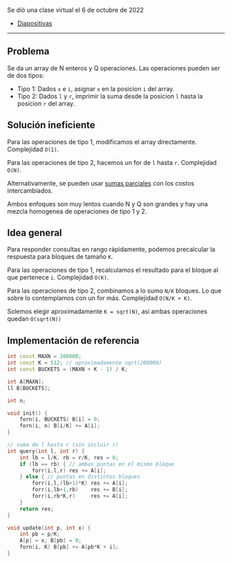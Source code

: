 Se dió una clase virtual el 6 de octubre de 2022

- [Diapositivas](https://raw.githubusercontent.com/SebastianMestre/taller-oia/master/Diapositivas/2022-10-6%20Rangos%20TablaAditiva%20SqrtDecomposition%20Bucketing.pdf)

--------------------

## Problema

Se da un array de N enteros y Q operaciones. Las operaciones pueden ser de dos tipos:

- Tipo 1: Dados `x` e `i`, asignar `x` en la posicion `i` del array.
- Tipo 2: Dados `l` y `r`, imprimir la suma desde la posicion `l` hasta la posicion `r` del array.

## Solución ineficiente

Para las operaciones de tipo 1, modificamos el array directamente. Complejidad `O(1)`.

Para las operaciones de tipo 2, hacemos un for de `l` hasta `r`. Complejidad `O(N)`.

Alternativamente, se pueden usar [sumas parciales]( tabla-aditiva ) con los costos intercambiados.

Ambos enfoques son muy lentos cuando N y Q son grandes y hay una mezcla homogenea de operaciones de tipo 1 y 2.

## Idea general

Para responder consultas en rango rápidamente, podemos precalcular la respuesta para bloques de tamaño `K`.

Para las operaciones de tipo 1, recalculamos el resultado para el bloque al que pertenece `i`. Complejidad `O(K)`.

Para las operaciones de tipo 2, combinamos a lo sumo `N/K` bloques. Lo que sobre lo contemplamos con un for más. Complejidad `O(N/K + K)`.


Solemos elegir aproximadamente `K = sqrt(N)`, así ambas operaciones quedan `O(sqrt(N))`

## Implementación de referencia

```c++
int const MAXN = 200000;
int const K = 512; // aproximadamente sqrt(200000)
int const BUCKETS = (MAXN + K - 1) / K;

int A[MAXN];
ll B[BUCKETS];

int n;

void init() {
	forn(i, BUCKETS) B[i] = 0;
	forn(i, n) B[i/K] += A[i];
}

// suma de l hasta r (sin incluir r)
int query(int l, int r) {
	int lb = l/K, rb = r/K, res = 0;
	if (lb == rb) { // ambas puntas en el mismo bloque
		forr(i,l,r) res += A[i];
	} else { // puntas en distintos bloques
		forr(i,l,(lb+1)*K) res += A[i];
		forr(i,lb+1,rb)    res += B[i];
		forr(i,rb*K,r)     res += A[i];
	}
	return res;
}

void update(int p, int x) {
	int pb = p/K;
	A[p] = x; B[pb] = 0;
	forn(i, K) B[pb] += A[pb*K + i];
}
```